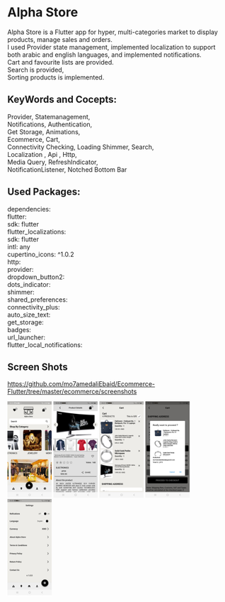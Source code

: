 # Alpha Store
Alpha Store is a Flutter app for hyper, multi-categories market to
display products, manage sales and orders.      
I used Provider state management,
implemented localization to support both arabic and english languages, 
and implemented notifications.      
Cart and favourite lists are provided.    
Search is provided,    
Sorting products is implemented.
## KeyWords and Cocepts:
Provider, Statemanagement,    
Notifications, Authentication,    
Get Storage, Animations,      
Ecommerce, Cart,    
Connectivity Checking, 
Loading Shimmer, Search,         
Localization , Api , Http,      
Media Query, RefreshIndicator,    
NotificationListener, Notched Bottom Bar

## Used Packages: 
dependencies:    
  flutter:    
    sdk: flutter    
  flutter_localizations:    
    sdk: flutter    
  intl: any    
  cupertino_icons: ^1.0.2    
  http:    
  provider:    
  dropdown_button2:    
  dots_indicator:    
  shimmer:    
  shared_preferences:    
  connectivity_plus:    
  auto_size_text:    
  get_storage:    
  badges:    
  url_launcher:    
  flutter_local_notifications:    
  
## Screen Shots 
https://github.com/mo7amedaliEbaid/Ecommerce-Flutter/tree/master/ecommerce/screenshots   

<p float="left">
  <img src="https://github.com/mo7amedaliEbaid/Ecommerce-Flutter/blob/f2195548c5787c9831e461735408e043aaed0920/ecommerce/screenshots/home.jpg" width="100" />
  <img src="https://github.com/mo7amedaliEbaid/Ecommerce-Flutter/blob/f2195548c5787c9831e461735408e043aaed0920/ecommerce/screenshots/details.jpg" width="100" /> 
  <img src="https://github.com/mo7amedaliEbaid/Ecommerce-Flutter/blob/f2195548c5787c9831e461735408e043aaed0920/ecommerce/screenshots/cart.jpg" width="100" />
   <img src="https://github.com/mo7amedaliEbaid/Ecommerce-Flutter/blob/f2195548c5787c9831e461735408e043aaed0920/ecommerce/screenshots/checkout.jpg" width="100" />
   <img src="https://github.com/mo7amedaliEbaid/Ecommerce-Flutter/blob/f2195548c5787c9831e461735408e043aaed0920/ecommerce/screenshots/settings.jpg" width="100" />
</p>

       

